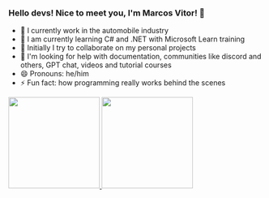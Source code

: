 ### Hello devs! Nice to meet you, I'm Marcos Vitor! 👋


- 🔭 I currently work in the automobile industry
- 🌱 I am currently learning C# and .NET with Microsoft Learn training
- 👯 Initially I try to collaborate on my personal projects
- 🤔 I'm looking for help with documentation, communities like discord and others, GPT chat, videos and tutorial courses
- 😄 Pronouns: he/him
- ⚡ Fun fact: how programming really works behind the scenes

<div>
	<a href="https://github.com/Marcos-Vitor123"/>
	<img height="180em" src="https://github-readme-stats.vercel.app/api?username=Marcos-Vitor123&show_icons=true&theme=dark"/>
	<img height="180em" src="https://github-readme-stats.vercel.app/api/top-langs/?username=Marcos-Vitor123&show_icons=true&theme=dark"/>   
</div>
